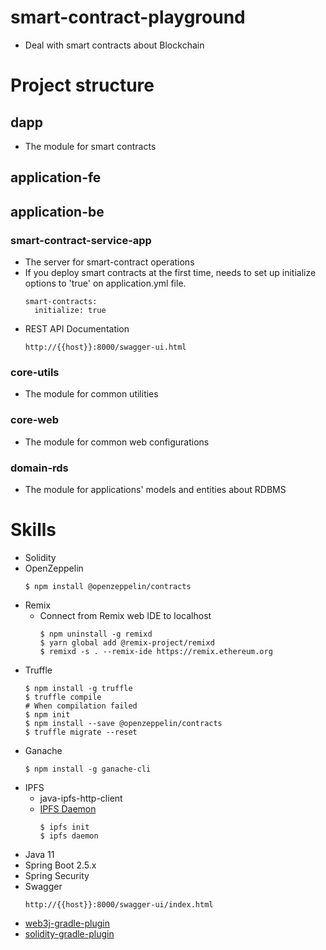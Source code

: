 # smart-contract-playground
* Deal with smart contracts about Blockchain

# Project structure
## dapp
* The module for smart contracts

## application-fe


## application-be
### smart-contract-service-app
* The server for smart-contract operations
* If you deploy smart contracts at the first time, needs to set up initialize options to 'true' on application.yml file.
  ```
  smart-contracts:
    initialize: true
  ```
* REST API Documentation
  ```
  http://{{host}}:8000/swagger-ui.html
  ```

### core-utils
* The module for common utilities

### core-web
* The module for common web configurations

### domain-rds
* The module for applications' models and entities about RDBMS


# Skills
* Solidity
* OpenZeppelin
  ```
  $ npm install @openzeppelin/contracts
  ```
* Remix
  * Connect from Remix web IDE to localhost
    ```
    $ npm uninstall -g remixd
    $ yarn global add @remix-project/remixd
    $ remixd -s . --remix-ide https://remix.ethereum.org
    ```
* Truffle
  ```
  $ npm install -g truffle
  $ truffle compile
  # When compilation failed
  $ npm init
  $ npm install --save @openzeppelin/contracts
  $ truffle migrate --reset
  ```
* Ganache
  ```
  $ npm install -g ganache-cli
  ```
* IPFS
  * java-ipfs-http-client
  * [IPFS Daemon](https://docs.ipfs.io/install/)
    ```
    $ ipfs init
    $ ipfs daemon
    ```
* Java 11
* Spring Boot 2.5.x
* Spring Security
* Swagger
  ```
  http://{{host}}:8000/swagger-ui/index.html
  ```
* [web3j-gradle-plugin](https://github.com/web3j/web3j-gradle-plugin)
* [solidity-gradle-plugin](https://github.com/web3j/solidity-gradle-plugin)